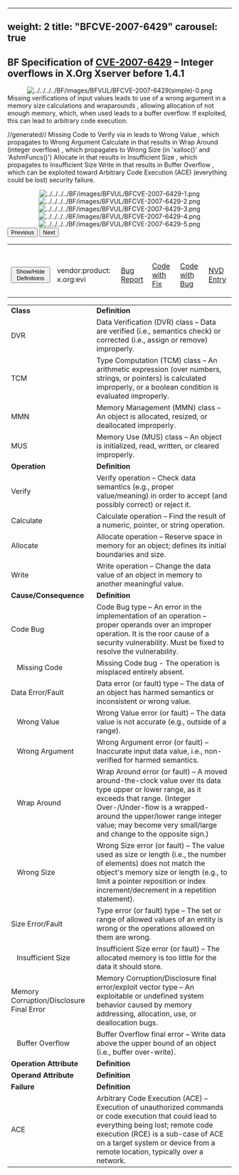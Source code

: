 ﻿
---
weight: 2
title: "BFCVE-2007-6429"
carousel: true
---

<script async="" src="https://www.googletagmanager.com/gtag/js?id=G-PJ364XPP9F">
</script>
<script>
	window.dataLayer = window.dataLayer || [];
	function gtag(){dataLayer.push(arguments);}
	gtag('js', new Date());
	gtag('config', 'G-PJ364XPP9F');
</script>


## BF Specification of [CVE-2007-6429](https://cve.mitre.org/cgi-bin/cvename.cgi?name=CVE-2007-6429) &ndash;  Integer overflows in X.Org Xserver before 1.4.1

<div>
<div class="row">
<div class="col-5">
<div>
<div style="text-align:center">
<img src="../../../../BF/images/BFVUL/BFCVE-2007-6429(simple)-0.png" alt="../../../../BF/images/BFVUL/BFCVE-2007-6429(simple)-0.png"/> 
		</div>
</div>

</div>
<div class="col">
<div class="row">
<div >
Missing verifications of input values leads to use of a wrong argument in a memory size calculations and wraparounds , allowing allocation of not enough memory,  which, when used leads to  a buffer overflow. If exploited, this can lead to arbitrary code execution.

//generated//
Missing Code to Verify  via  in leads to Wrong Value 
, which propagates to Wrong Argument  Calculate in  that results in Wrap Around (integer overflow) 
, which propagates to Wrong Size (in 'xalloc()' and 'AshmFuncs()')  Allocate in  that results in Insufficient Size 
, which propagates to Insufficient Size  Write in  that results in Buffer Overflow 
, which can be exploited toward Arbitrary Code Execution (ACE) (everything could be lost) security failure.
</div>
</div>

<div class ="row">
<div>
<div id="carouselControls" class="carousel slide" data-interval="false" data-wrap="false">
<div class="carousel-inner">

<div class="carousel-item active" style="text-align:center">
				
<img src="../../../../BF/images/BFVUL/BFCVE-2007-6429-1.png" alt="../../../../BF/images/BFVUL/BFCVE-2007-6429-1.png"/> 
</div>
			
<div class="carousel-item" style="text-align:center">
				
<img src="../../../../BF/images/BFVUL/BFCVE-2007-6429-2.png" alt="../../../../BF/images/BFVUL/BFCVE-2007-6429-2.png"/> 
</div>
			
<div class="carousel-item" style="text-align:center">
				
<img src="../../../../BF/images/BFVUL/BFCVE-2007-6429-3.png" alt="../../../../BF/images/BFVUL/BFCVE-2007-6429-3.png"/> 
</div>
			
<div class="carousel-item" style="text-align:center">
				
<img src="../../../../BF/images/BFVUL/BFCVE-2007-6429-4.png" alt="../../../../BF/images/BFVUL/BFCVE-2007-6429-4.png"/> 
</div>
			
<div class="carousel-item" style="text-align:center">
				
<img src="../../../../BF/images/BFVUL/BFCVE-2007-6429-5.png" alt="../../../../BF/images/BFVUL/BFCVE-2007-6429-5.png"/> 
</div>
			
</div>
<button class="carousel-control-prev" type="button" data-bs-target="#carouselControls" data-bs-slide="prev">
<span class="carousel-control-prev-icon" aria-hidden="true"></span>
<span class="visually-hidden">Previous</span>
</button>
<button class="carousel-control-next" type="button" data-bs-target="#carouselControls" data-bs-slide="next">
<span class="carousel-control-next-icon" aria-hidden="true"></span>
<span class="visually-hidden">Next</span>
</button>
</div>
</div>
</div>
</div>
</div>
</div>

<table>
<tr>
<td>

<br/><button class="btn btn-secondary" type="button" data-bs-toggle="collapse" data-bs-target="#collapseTable" aria-expanded="false" aria-controls="collapseTable">Show/Hide Definitions</button>
</td><td>

<br/>vendor:product: x.org:evi
</td><td>

<br/>[Bug Report](https://lists.opensuse.org/archives/list/security-announce@lists.opensuse.org/message/ENXASFOHHZPEN3NUWWAZB5OPW6E57347/)
</td><td>

<br/>[Code with Fix](https://github.com/dlespiau/xserver/commit/be6c17fcf9efebc0bbcc3d9a25f8c5a2450c2161)
</td><td>

<br/>[Code with Bug](https://github.com/dlespiau/xserver/tree/94a21d757ce58254accbd5dd3a86810aadeec9f0)
</td><td>

<br/>[NVD Entry](https://nvd.nist.gov/vuln/detail/)
</td>
</tr>
</table>


<div class="collapse" id="collapseTable">
<table>
		<tr>
		<td>
				<strong>Class</strong>
			</td>
	<td>
				<strong>Definition</strong>
			</td>
	</tr>
	<tr>
		<td>DVR</td>
	<td>Data Verification (DVR) class – Data are verified (i.e., semantics check) or corrected (i.e., assign or remove) improperly.</td>
	</tr>
	<tr>
		<td>TCM</td>
	<td>Type Computation (TCM) class – An arithmetic expression (over numbers, strings, or pointers) is calculated improperly, or a boolean condition is evaluated improperly.</td>
	</tr>
	<tr>
		<td>MMN</td>
	<td>Memory Management (MMN) class – An object is allocated, resized, or deallocated improperly.</td>
	</tr>
	<tr>
		<td>MUS</td>
	<td>Memory Use (MUS) class – An object is initialized, read, written, or cleared improperly.</td>
	</tr>
	<tr>
		<td>
				<strong>Operation</strong>
			</td>
	<td>
				<strong>Definition</strong>
			</td>
	</tr>
	<tr>
		<td>Verify</td>
	<td>Verify operation – Check data semantics (e.g., proper value/meaning) in order to accept (and possibly correct) or reject it.</td>
	</tr>
	<tr>
		<td>Calculate</td>
	<td>Calculate operation – Find the result of a numeric, pointer, or string operation.</td>
	</tr>
	<tr>
		<td>Allocate</td>
	<td>Allocate operation – Reserve space in memory for an object; defines its initial boundaries and size.</td>
	</tr>
	<tr>
		<td>Write</td>
	<td>Write operation – Change the data value of an object in memory to another meaningful value.</td>
	</tr>
	<tr>
		<td>
				<strong>Cause/Consequence</strong>
			</td>
	<td>
				<strong>Definition</strong>
			</td>
	</tr>
	<tr>
		<td>Code Bug</td>
	<td>Code Bug type – An error in the implementation of an operation – proper operands over an improper operation. It is the roor cause of a security vulnerability. Must be fixed to resolve the vulnerability.</td>
	</tr>
	<tr>
		<td>   Missing Code</td>
	<td>Missing Code bug - The operation is misplaced entirely absent.</td>
	</tr>
	<tr>
		<td>Data Error/Fault</td>
	<td>Data error (or fault) type – The data of an object has harmed semantics or inconsistent or wrong value.</td>
	</tr>
	<tr>
		<td>   Wrong Value</td>
	<td>Wrong Value error (or fault) – The data value is not accurate (e.g., outside of a range).</td>
	</tr>
	<tr>
		<td>   Wrong Argument</td>
	<td>Wrong Argument error (or fault) – Inaccurate input data value, i.e., non-verified for harmed semantics.</td>
	</tr>
	<tr>
		<td>   Wrap Around</td>
	<td>Wrap Around error (or fault) – A moved around-the-clock value over its data type upper or lower range, as it exceeds that range. (Integer Over-/Under-flow is a wrapped-around the upper/lower range integer value; may become very small/large and change to the opposite sign.)</td>
	</tr>
	<tr>
		<td>   Wrong Size</td>
	<td>Wrong Size error (or fault) – The value used as size or length (i.e., the number of elements) does not match the object's memory size or length (e.g., to limit a pointer reposition or index increment/decrement in a repetition statement).</td>
	</tr>
	<tr>
		<td>Size Error/Fault</td>
	<td>Type error (or fault) type – The set or range of allowed values of an entity is wrong or the operations allowed on them are wrong.</td>
	</tr>
	<tr>
		<td>   Insufficient Size</td>
	<td>Insufficient Size error (or fault) – The allocated memory is too little for the data it should store.</td>
	</tr>
	<tr>
		<td>Memory Corruption/Disclosure Final Error</td>
	<td>Memory Corruption/Disclosure final error/exploit vector type – An exploitable or undefined system behavior caused by memory addressing, allocation, use, or deallocation bugs.</td>
	</tr>
	<tr>
		<td>   Buffer Overflow</td>
	<td>Buffer Overflow final error – Write data above the upper bound of an object (i.e., buffer over-write).</td>
	</tr>
	<tr>
		<td>
				<strong>Operation Attribute</strong>
			</td>
	<td>
				<strong>Definition</strong>
			</td>
	</tr>
	<tr>
		<td>
				<strong>Operand Attribute</strong>
			</td>
	<td>
				<strong>Definition</strong>
			</td>
	</tr>
	<tr>
		<td>
				<strong>Failure</strong>
			</td>
	<td>
				<strong>Definition</strong>
			</td>
	</tr>
	<tr>
		<td>ACE</td>
	<td>Arbitrary Code Execution (ACE) – Execution of unauthorized commands or code execution that could lead to everything being lost; remote code execution (RCE) is a sub-case of ACE on a target system or device from a remote location, typically over a network.</td>
	</tr>
	
</table>
</div>

